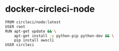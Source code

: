 # docker-circleci-node

```sh
FROM circleci/node:latest
USER root
RUN apt-get update && \
    apt-get install -y python-pip python-dev && \
    pip install awscli
USER circleci
```
